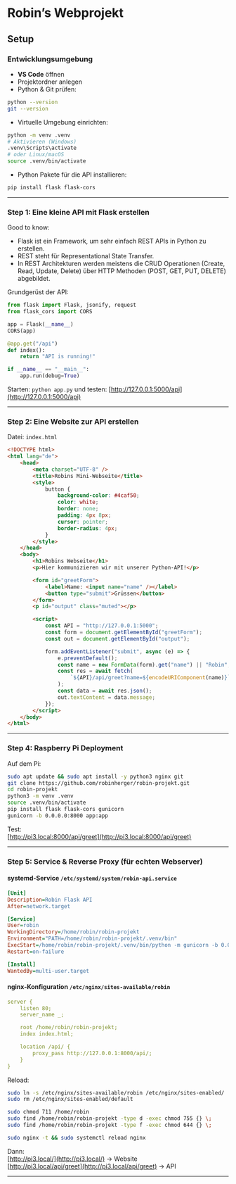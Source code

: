 # Robin’s Webprojekt

## Setup

### Entwicklungsumgebung

-   **VS Code** öffnen
-   Projektordner anlegen
-   Python & Git prüfen:

```bash
python --version
git --version
```

-   Virtuelle Umgebung einrichten:

```bash
python -m venv .venv
# Aktivieren (Windows)
.venv\Scripts\activate
# oder Linux/macOS
source .venv/bin/activate
```

-   Python Pakete für die API installieren:

```bash
pip install flask flask-cors
```

---

### Step 1: Eine kleine API mit Flask erstellen

Good to know:

-   Flask ist ein Framework, um sehr einfach REST APIs in Python zu erstellen.
-   REST steht für Representational State Transfer.
-   In REST Architekturen werden meistens die CRUD Operationen (Create, Read, Update, Delete) über HTTP Methoden (POST, GET, PUT, DELETE) abgebildet.

Grundgerüst der API:

```py
from flask import Flask, jsonify, request
from flask_cors import CORS

app = Flask(__name__)
CORS(app)

@app.get("/api")
def index():
    return "API is running!"

if __name__ == "__main__":
    app.run(debug=True)
```

Starten: `python app.py` und testen: [http://127.0.0.1:5000/api](http://127.0.0.1:5000/api)

---

### Step 2: Eine Website zur API erstellen

Datei: `index.html`

```html
<!DOCTYPE html>
<html lang="de">
    <head>
        <meta charset="UTF-8" />
        <title>Robins Mini-Webseite</title>
        <style>
            button {
                background-color: #4caf50;
                color: white;
                border: none;
                padding: 4px 8px;
                cursor: pointer;
                border-radius: 4px;
            }
        </style>
    </head>
    <body>
        <h1>Robins Webseite</h1>
        <p>Hier kommunizieren wir mit unserer Python-API!</p>

        <form id="greetForm">
            <label>Name: <input name="name" /></label>
            <button type="submit">Grüssen</button>
        </form>
        <p id="output" class="muted"></p>

        <script>
            const API = "http://127.0.0.1:5000";
            const form = document.getElementById("greetForm");
            const out = document.getElementById("output");

            form.addEventListener("submit", async (e) => {
                e.preventDefault();
                const name = new FormData(form).get("name") || "Robin";
                const res = await fetch(
                    `${API}/api/greet?name=${encodeURIComponent(name)}`
                );
                const data = await res.json();
                out.textContent = data.message;
            });
        </script>
    </body>
</html>
```

---

### Step 4: Raspberry Pi Deployment

Auf dem Pi:

```bash
sudo apt update && sudo apt install -y python3 nginx git
git clone https://github.com/robinherger/robin-projekt.git
cd robin-projekt
python3 -m venv .venv
source .venv/bin/activate
pip install flask flask-cors gunicorn
gunicorn -b 0.0.0.0:8000 app:app
```

Test:  
[http://pi3.local:8000/api/greet](http://pi3.local:8000/api/greet)

---

### Step 5: Service & Reverse Proxy (für echten Webserver)

#### systemd-Service `/etc/systemd/system/robin-api.service`

```ini
[Unit]
Description=Robin Flask API
After=network.target

[Service]
User=robin
WorkingDirectory=/home/robin/robin-projekt
Environment="PATH=/home/robin/robin-projekt/.venv/bin"
ExecStart=/home/robin/robin-projekt/.venv/bin/python -m gunicorn -b 0.0.0.0:8000 app:app
Restart=on-failure

[Install]
WantedBy=multi-user.target
```

#### nginx-Konfiguration `/etc/nginx/sites-available/robin`

```yml
server {
    listen 80;
    server_name _;

    root /home/robin/robin-projekt;
    index index.html;

    location /api/ {
        proxy_pass http://127.0.0.1:8000/api/;
    }
}
```

Reload:

```bash
sudo ln -s /etc/nginx/sites-available/robin /etc/nginx/sites-enabled/
sudo rm /etc/nginx/sites-enabled/default

sudo chmod 711 /home/robin
sudo find /home/robin/robin-projekt -type d -exec chmod 755 {} \;
sudo find /home/robin/robin-projekt -type f -exec chmod 644 {} \;

sudo nginx -t && sudo systemctl reload nginx

```

Dann:  
[http://pi3.local/](http://pi3.local/) → Website  
[http://pi3.local/api/greet](http://pi3.local/api/greet) → API

---
